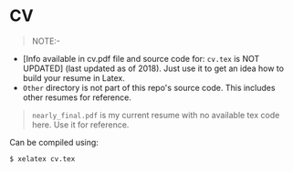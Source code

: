 # CV 

> NOTE:- 
* [Info available in cv.pdf file and source code for: `cv.tex` is NOT UPDATED] (last updated as of 2018). Just use it to get an idea how to build your resume in Latex.
* `Other` directory is not part of this repo's source code. This includes other resumes for reference. 

>`nearly_final.pdf` is my current resume with no available tex code here. Use it for reference.

Can be compiled using:

```shell
$ xelatex cv.tex
```
